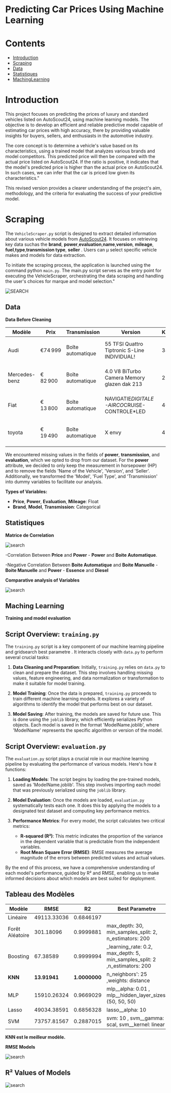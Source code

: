 # Predicting Car Prices Using Machine Learning

# Contents

* [Introduction](#Introduction)
* [Scraping](#Scraping)
* [Data](#Data)
* [Statistiques](#Statistiques)
* [MachingLearning](#MachingLearning)


# Introduction

This project focuses on predicting the prices of luxury and standard vehicles listed on AutoScout24, using machine learning models. The objective is to develop an efficient and reliable predictive model capable of estimating car prices with high accuracy, there by providing valuable insights for buyers, sellers, and enthusiasts in the automotive industry.

The core concept is to determine a vehicle's value based on its characteristics, using a trained model that analyzes various brands and model competitors. This predicted price will then be compared with the actual price listed on AutoScout24. If the ratio is positive, it indicates that the model's predicted price is higher than the actual price on AutoScout24. In such cases, we can infer that the car is priced low given its characteristics."

This revised version provides a clearer understanding of the project's aim, methodology, and the criteria for evaluating the success of your predictive model.

 


# Scraping

The `VehicleScraper.py` script is designed to extract detailed information about various vehicle models from [AutoScout24](https://www.autoscout24.be/fr/). It focuses on
 retrieving key data suchas the **brand**, **power**,**evaluation**,**name**,**version**, **mileage**, **fuel**,**type**,**transmission type**, **seller** . Users can µ
 select specific vehicle makes and models for data extraction.

To initiate the scraping process, the application is launched using the command python `main.py`. The main.py script serves as the entry point for 
executing the VehicleScraper, orchestrating the data scraping and handling the user's choices for marque and model selection."

![SEARCH](R/ech.PNG)




## Data 

**Data Before Cleaning**



| Modèle | Prix | Transmission | Version | Kilométrage | Carburant | Puissance | Évaluations | Vendeur | Nom de la Voiture | Date |
|--------|------|--------------|---------|-------------|-----------|-----------|-------------|---------|-------------------|------|
| Audi   | €74 999 | Boîte automatique | 55 TFSI Quattro Tiptronic S-Line INDIVIDUAL! | 34 000 km | Essence | 250 kW (340 CH) |  122  | Kristof D'herde • BE-9300 Aalst|Audi Q855 TFSI Quattro Tiptronic S-Line INDIVI  | 01/2021 |
| Mercedes-benz | € 82 900|Boîte automatique|4.0 V8 BiTurbo Camera Memory glazen dak 213|21 300 km |Essence  340 kW (462 CH)|235|Wouter Klok • BE-3900 Overpelt|Mercedes-Benz AMG GT4.0 V8 BiTurbo| 	Ferrari 812GTS 6.5 V12 F1|10/2016|
|Fiat| € 13 800 |Boîte automatique|NAVIGATIE*DIGITALE-AIRCO*CRUISE-CONTROLE*LED|46 546 km  |Essence |70 kW (95 CH)|179 |Philip Uyttendaele • BE-9340 Lede|Fiat TipoNAVIGATIE*DIGITALE-AIRCO*CRUISE-CONTR...|10/2016|
|toyota|€ 19 490|Boîte automatique|X envy|4 642 km|Essence |53 kW (72 CH)|2|Huseyin Mazibas • BE-1070 Anderlecht|Toyota Aygo XX envy|12/201_|


We encountered missing values in the fields of **power**, **transmission**, and **evaluation**, which we opted to drop from our dataset. For the **power** attribute, we decided to only keep the measurement in horsepower (HP) and to remove the fields 'Name of the Vehicle', 'Version', and 'Seller'. Additionally, we transformed the 'Model', 'Fuel Type', and 'Transmission' into dummy variables to facilitate our analysis.

 **Types of Variables:**

- **Price**, **Power**, **Evaluation**, **Mileage**: Float
- **Brand**, **Model**, **Transmission**: Categorical


## Statistiques 

**Matrice de Correlation**

![search](R/corr.PNG)

-Correlation Between **Price** and **Power** - **Power** and **Boite Automatique**.

-Negative Correlation Between **Boite Automatique** and **Boite Manuelle** - **Boite Manuelle** and **Power** - **Essence** and **Diesel** 


**Comparative analysis of Variables**


![search](R/vehiclecompare.png)




## Maching Learning 

**Training and model evaluation**

## Script Overview: `training.py`

The `training.py` script is a key component of our machine learning pipeline and gridsearch best parametre . It interacts closely with `data.py` to perform several crucial tasks:

1. **Data Cleaning and Preparation**: Initially, `training.py` relies on `data.py` to clean and prepare the dataset. This step involves handling missing values, feature engineering, and data normalization or transformation to make it suitable for model training.

2. **Model Training**: Once the data is prepared, `training.py` proceeds to train different machine learning models. It explores a variety of algorithms to identify the model that performs best on our dataset.

3. **Model Saving**: After training, the models are saved for future use. This is done using the `joblib` library, which efficiently serializes Python objects. Each model is saved in the format 'ModelName.joblib', where 'ModelName' represents the specific algorithm or version of the model.


## Script Overview: `evaluation.py`

The `evaluation.py` script plays a crucial role in our machine learning pipeline by evaluating the performance of various models. Here's how it functions:

1. **Loading Models**: The script begins by loading the pre-trained models, saved as 'ModelName.joblib'. This step involves importing each model that was previously serialized using the `joblib` library.

2. **Model Evaluation**: Once the models are loaded, `evaluation.py` systematically tests each one. It does this by applying the models to a designated test dataset and computing key performance metrics.

3. **Performance Metrics**: For every model, the script calculates two critical metrics: 
   - **R-squared (R²)**: This metric indicates the proportion of the variance in the dependent variable that is predictable from the independent variables.
   - **Root Mean Square Error (RMSE)**: RMSE measures the average magnitude of the errors between predicted values and actual values.

By the end of this process, we have a comprehensive understanding of each model's performance, guided by R² and RMSE, enabling us to make informed decisions about which models are best suited for deployment.



## Tableau des Modèles

| Modèle          | RMSE        | R2       |Best Parametre|
|-----------------|-------------|----------|--------------|
| Linéaire        | 49113.33036 | 0.6846197|               |
| Forêt Aléatoire | 301.18096   | 0.9999881|max_depth: 30, min_samples_split: 2, n_estimators: 200|
| Boosting        | 67.38589    | 0.9999994|_learning_rate: 0.2, max_depth: 5, min_samples_split: 2 ,n_estimators: 200|
| **KNN**         | **13.91941**| **1.0000000**|n_neighbors': 25 ,weights: distance|
| MLP             | 15910.26324 | 0.9669029|mlp__alpha: 0.01 , mlp__hidden_layer_sizes: (50, 50, 50)|
| Lasso           | 49034.38591 | 0.6856328| lasso__alpha: 10              |
| SVM             | 73757.81567 | 0.2887015|svm: 10 , svm__gamma: scal,  svm__kernel: linear|

**KNN est le meilleur modèle.**



**RMSE Models**


![search](R/modeles.png)


## R² Values of Models

![search](R/R2.png)
